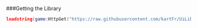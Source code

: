 ###Getting the Library
```lua
loadstring(game:HttpGet("https://raw.githubusercontent.com/kartFr/UiLib/main/Main.lua"))()
```

